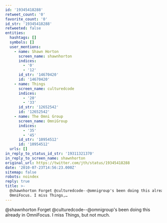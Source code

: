 ```yaml
---
id: '19345418288'
retweet_count: '0'
favorite_count: '0'
id_str: '19345418288'
retweeted: false
entities:
  hashtags: []
  symbols: []
  user_mentions:
    - name: Shawn Horton
      screen_name: shawnhorton
      indices:
        - '0'
        - '12'
      id_str: '14670420'
      id: '14670420'
    - name: Things
      screen_name: culturedcode
      indices:
        - '20'
        - '33'
      id_str: '12652542'
      id: '12652542'
    - name: The Omni Group
      screen_name: OmniGroup
      indices:
        - '35'
        - '45'
      id_str: '10954512'
      id: '10954512'
  urls: []
in_reply_to_status_id_str: '19311321370'
in_reply_to_screen_name: shawnhorton
original_url: https://twitter.com/jth/status/19345418288
date: '2010-07-23T14:56:23.000Z'
sitemap: false
robots: noindex
reply: true
title: >-
  @shawnhorton Forget @culturedcode--@omnigroup's been doing this already in
  OmniFocus. I miss Things,…
---
```


@shawnhorton Forget @culturedcode--@omnigroup's been doing this already in OmniFocus. I miss Things, but not much.